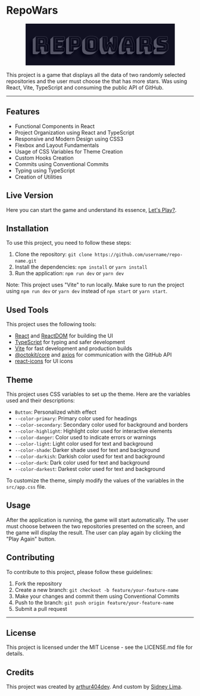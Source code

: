 <!-- title -->
# RepoWars

<p align="center">
  <img src="src/assets/logoReadme.png" alt="name of the Header that represents the img">
</p>

This project is a game that displays all the data of two randomly selected repositories and the user must choose the that has more stars. Was using React, Vite, TypeScript and consuming the public API of GitHub.

---

## Features
 
- Functional Components in React
- Project Organization using React and TypeScript
- Responsive and Modern Design using CSS3
- Flexbox and Layout Fundamentals
- Usage of CSS Variables for Theme Creation
- Custom Hooks Creation
- Commits using Conventional Commits
- Typing using TypeScript
- Creation of Utilities

## Live Version

Here you can start the game and understand its essence,
[Let's Play?](repo-wars-gamma.vercel.app).

## Installation

To use this project, you need to follow these steps:

1. Clone the repository: `git clone https://github.com/username/repo-name.git`
2. Install the dependencies: `npm install` or `yarn install`
3. Run the application: `npm run dev` or `yarn dev`

Note: This project uses "Vite" to run locally. Make sure to run the project using `npm run dev` or `yarn dev` instead of `npm start` or `yarn start`.

## Used Tools

This project uses the following tools:

- [React](https://reactjs.org/) and [ReactDOM](https://reactjs.org/docs/react-dom.html) for building the UI
- [TypeScript](https://www.typescriptlang.org/) for typing and safer development
- [Vite](https://vitejs.dev/) for fast development and production builds
- [@octokit/core](https://www.npmjs.com/package/@octokit/core) and [axios](https://axios-http.com/) for communication with the GitHub API
- [react-icons](https://react-icons.github.io/react-icons/) for UI icons

## Theme

This project uses CSS variables to set up the theme. Here are the variables used and their descriptions:

- `Button`: Personalized whith effect
- `--color-primary`: Primary color used for headings
- `--color-secondary`: Secondary color used for background and borders
- `--color-highlight`: Highlight color used for interactive elements
- `--color-danger`: Color used to indicate errors or warnings
- `--color-light`: Light color used for text and background
- `--color-shade`: Darker shade used for text and background
- `--color-darkish`: Darkish color used for text and background
- `--color-dark`: Dark color used for text and background
- `--color-darkest`: Darkest color used for text and background

To customize the theme, simply modify the values of the variables in the `src/app.css` file.

## Usage

After the application is running, the game will start automatically. The user must choose between the two repositories presented on the screen, and the game will display the result. The user can play again by clicking the "Play Again" button.

## Contributing

To contribute to this project, please follow these guidelines:

1. Fork the repository
2. Create a new branch: `git checkout -b feature/your-feature-name`
3. Make your changes and commit them using Conventional Commits
4. Push to the branch: `git push origin feature/your-feature-name`
5. Submit a pull request

---

## License

This project is licensed under the MIT License - see the LICENSE.md file for details.

## Credits

This project was created by [arthur404dev](https://github.com/arthur404dev).
And custom by [Sidney Lima](https://github.com/GreenProgramDev).
